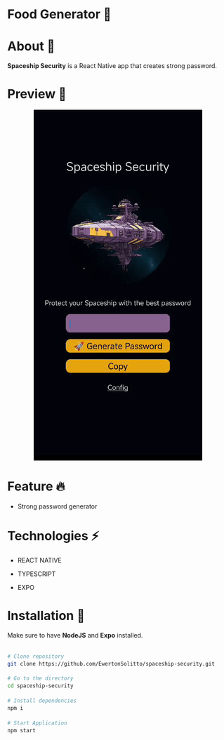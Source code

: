 # Food Generator 🚀

# About 📝

**Spaceship Security** is a React Native app that creates strong password.

# Preview 📱

<div align='center'>
  <img src='https://github.com/EwertonSolitto/spaceship-security/blob/main/assets/preview.gif' />
</div>

# Feature 🔥

- Strong password generator

# Technologies ⚡
 
 - REACT NATIVE

 - TYPESCRIPT

 - EXPO

# Installation 🔧

Make sure to have **NodeJS** and **Expo** installed.

```bash

# Clone repository
git clone https://github.com/EwertonSolitto/spaceship-security.git

# Go to the directory
cd spaceship-security

# Install dependencies
npm i

# Start Application
npm start

```
